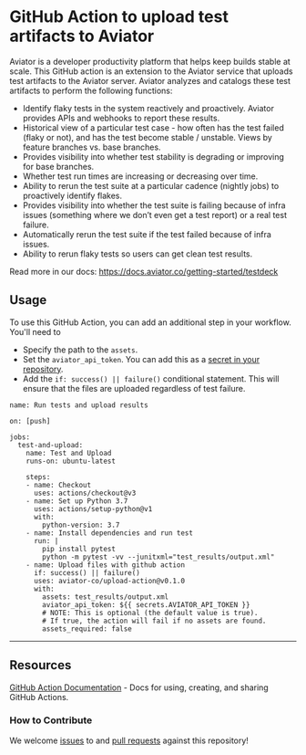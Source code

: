 # GitHub Action to upload test artifacts to Aviator

Aviator is a developer productivity platform that helps keep builds stable at scale. This GitHub action is an extension to the Aviator service that uploads test artifacts to the Aviator server. Aviator analyzes and catalogs these test artifacts to perform the following functions:

- Identify flaky tests in the system reactively and proactively. Aviator provides APIs and webhooks to report these results.
- Historical view of a particular test case - how often has the test failed (flaky or not), and has the test become stable / unstable. Views by feature branches vs. base branches.
- Provides visibility into whether test stability is degrading or improving for base branches.
- Whether test run times are increasing or decreasing over time.
- Ability to rerun the test suite at a particular cadence (nightly jobs) to proactively identify flakes.
- Provides visibility into whether the test suite is failing because of infra issues (something where we don’t even get a test report) or a real test failure.
- Automatically rerun the test suite if the test failed because of infra issues.
- Ability to rerun flaky tests so users can get clean test results.

Read more in our docs: https://docs.aviator.co/getting-started/testdeck

## Usage
To use this GitHub Action, you can add an additional step in your workflow. You'll need to
- Specify the path to the `assets`. 
- Set the `aviator_api_token`. You can add this as a [secret in your repository](https://docs.github.com/en/actions/security-guides/encrypted-secrets).
- Add the `if: success() || failure()` conditional statement. This will ensure that the files are uploaded regardless of test failure.

```
name: Run tests and upload results

on: [push]

jobs:
  test-and-upload:
    name: Test and Upload
    runs-on: ubuntu-latest

    steps:
    - name: Checkout
      uses: actions/checkout@v3
    - name: Set up Python 3.7
      uses: actions/setup-python@v1
      with:
        python-version: 3.7
    - name: Install dependencies and run test
      run: |
        pip install pytest
        python -m pytest -vv --junitxml="test_results/output.xml"
    - name: Upload files with github action
      if: success() || failure()
      uses: aviator-co/upload-action@v0.1.0
      with:
        assets: test_results/output.xml
        aviator_api_token: ${{ secrets.AVIATOR_API_TOKEN }}
        # NOTE: This is optional (the default value is true).
        # If true, the action will fail if no assets are found.
        assets_required: false
```

---

## Resources

[GitHub Action Documentation](https://docs.github.com/en/actions) - Docs for using, creating, and sharing GitHub Actions.

### How to Contribute

We welcome [issues](https://github.com/aviator-co/upload-action/issues) to and [pull requests](https://github.com/aviator-co/upload-action/pulls) against this repository!

